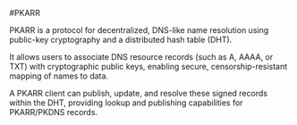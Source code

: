 #PKARR

PKARR is a protocol for decentralized, DNS-like name resolution using public-key cryptography and a distributed hash table (DHT).

It allows users to associate DNS resource records (such as A, AAAA, or TXT) with cryptographic public keys, enabling secure, censorship-resistant mapping of names to data.

A PKARR client can publish, update, and resolve these signed records within the DHT, providing lookup and publishing capabilities for PKARR/PKDNS records.
